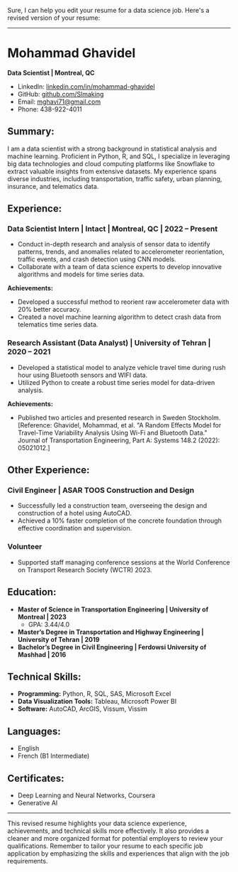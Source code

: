 Sure, I can help you edit your resume for a data science job. Here's a revised version of your resume:

---

# **Mohammad Ghavidel**
**Data Scientist | Montreal, QC**
- LinkedIn: [linkedin.com/in/mohammad-ghavidel](https://www.linkedin.com/in/mohammad-ghavidel/)
- GitHub: [github.com/Slmaking](https://github.com/Slmaking)
- Email: mghavi71@gmail.com
- Phone: 438-922-4011

## **Summary:**
I am a data scientist with a strong background in statistical analysis and machine learning. Proficient in Python, R, and SQL, I specialize in leveraging big data technologies and cloud computing platforms like Snowflake to extract valuable insights from extensive datasets. My experience spans diverse industries, including transportation, traffic safety, urban planning, insurance, and telematics data.

## **Experience:**

### **Data Scientist Intern | Intact | Montreal, QC | 2022 – Present**
- Conduct in-depth research and analysis of sensor data to identify patterns, trends, and anomalies related to accelerometer reorientation, traffic events, and crash detection using CNN models.
- Collaborate with a team of data science experts to develop innovative algorithms and models for time series data.

**Achievements:**
- Developed a successful method to reorient raw accelerometer data with 20% better accuracy.
- Created a novel machine learning algorithm to detect crash data from telematics time series data.

### **Research Assistant (Data Analyst) | University of Tehran | 2020 – 2021**
- Developed a statistical model to analyze vehicle travel time during rush hour using Bluetooth sensors and WIFI data.
- Utilized Python to create a robust time series model for data-driven analysis.

**Achievements:**
- Published two articles and presented research in Sweden Stockholm. [Reference: Ghavidel, Mohammad, et al. "A Random Effects Model for Travel-Time Variability Analysis Using Wi-Fi and Bluetooth Data." Journal of Transportation Engineering, Part A: Systems 148.2 (2022): 05021012.]

## **Other Experience:**

### **Civil Engineer | ASAR TOOS Construction and Design**
- Successfully led a construction team, overseeing the design and construction of a hotel using AutoCAD.
- Achieved a 10% faster completion of the concrete foundation through effective coordination and supervision.

### **Volunteer**
- Supported staff managing conference sessions at the World Conference on Transport Research Society (WCTR) 2023.

## **Education:**

- **Master of Science in Transportation Engineering | University of Montreal | 2023**
   - GPA: 3.44/4.0
- **Master’s Degree in Transportation and Highway Engineering | University of Tehran | 2019**
- **Bachelor’s Degree in Civil Engineering | Ferdowsi University of Mashhad | 2016**

## **Technical Skills:**
- **Programming:** Python, R, SQL, SAS, Microsoft Excel
- **Data Visualization Tools:** Tableau, Microsoft Power BI
- **Software:** AutoCAD, ArcGIS, Vissum, Vissim

## **Languages:**
- English
- French (B1 Intermediate)

## **Certificates:**
- Deep Learning and Neural Networks, Coursera
- Generative AI

---

This revised resume highlights your data science experience, achievements, and technical skills more effectively. It also provides a cleaner and more organized format for potential employers to review your qualifications. Remember to tailor your resume to each specific job application by emphasizing the skills and experiences that align with the job requirements.
